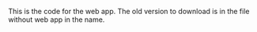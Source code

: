 This is the code for the web app.
The old version to download is in the file without web app in the name.
